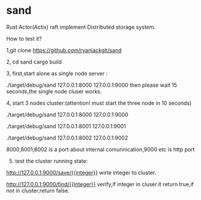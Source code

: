 # sand 

Rust Actor(Actix)  raft  implement Distributed storage system.

How to test it?

1,git clone https://github.com/ryanjackgit/sand

2, cd sand 
 cargo build

3,
first,start alone as single node server :

./target/debug/sand 127.0.0.1:8000 127.0.0.1:9000
then please wait 15 seconds,the single node cluser works.

4,
 start 3 nodes cluster:(attention!  must start the three node in 10 seconds)

./target/debug/sand 127.0.0.1:8000 127.0.0.1:9000


./target/debug/sand 127.0.0.1:8001 127.0.0.1:9001

./target/debug/sand 127.0.0.1:8002 127.0.0.1:9002

8000,8001,8002 is a port about internal comunnication,9000 etc is http port

5. test the cluster running state:

http://127.0.0.1:9000/save/{{integer}}  wirte  integer to cluster.

http://127.0.0.1:9000/find/{{integer}}  verify,if integer in cluser.it return true,if not in cluster,return false.


